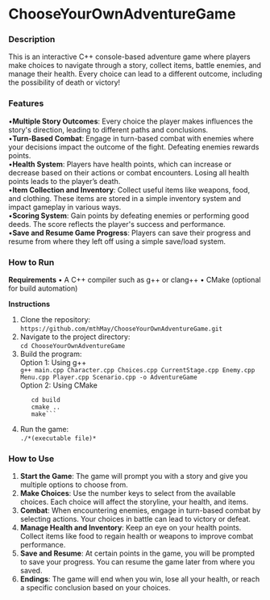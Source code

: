 # ChooseYourOwnAdventureGame
### Description
This is an interactive C++ console-based adventure game where players make choices to navigate through a story, collect items, battle enemies, and manage their health. Every choice can lead to a different outcome, including the possibility of death or victory!

### Features
•**Multiple Story Outcomes**: Every choice the player makes influences the story's direction, leading to different paths and conclusions.<br>
•**Turn-Based Combat**: Engage in turn-based combat with enemies where your decisions impact the outcome of the fight. Defeating enemies rewards points.<br>
•**Health System**: Players have health points, which can increase or decrease based on their actions or combat encounters. Losing all health points leads to the player’s death.<br>
•**Item Collection and Inventory**: Collect useful items like weapons, food, and clothing. These items are stored in a simple inventory system and impact gameplay in various ways.<br>
•**Scoring System**: Gain points by defeating enemies or performing good deeds. The score reflects the player's success and performance.<br>
•**Save and Resume Game Progress**: Players can save their progress and resume from where they left off using a simple save/load system.<br>

### How to Run
**Requirements**
• A C++ compiler such as g++ or clang++
• CMake (optional for build automation)

**Instructions**
1. Clone the repository:<br>
   ```https://github.com/mthMay/ChooseYourOwnAdventureGame.git```
2. Navigate to the project directory:<br>
   ```cd ChooseYourOwnAdventureGame```
3. Build the program:<br>
   Option 1: Using g++<br>
   ```g++ main.cpp Character.cpp Choices.cpp CurrentStage.cpp Enemy.cpp Menu.cpp Player.cpp Scenario.cpp -o AdventureGame```<br>
   Option 2: Using CMake<br>
   ```mkdir build
      cd build
      cmake ..
      make```
4. Run the game:<br>
   ```./*(executable file)*```

### How to Use
1. **Start the Game**: The game will prompt you with a story and give you multiple options to choose from.
2. **Make Choices**: Use the number keys to select from the available choices. Each choice will affect the storyline, your health, and items.
3. **Combat**: When encountering enemies, engage in turn-based combat by selecting actions. Your choices in battle can lead to victory or defeat.
4. **Manage Health and Inventory**: Keep an eye on your health points. Collect items like food to regain health or weapons to improve combat performance.
5. **Save and Resume**: At certain points in the game, you will be prompted to save your progress. You can resume the game later from where you saved.
6. **Endings**: The game will end when you win, lose all your health, or reach a specific conclusion based on your choices.
  
